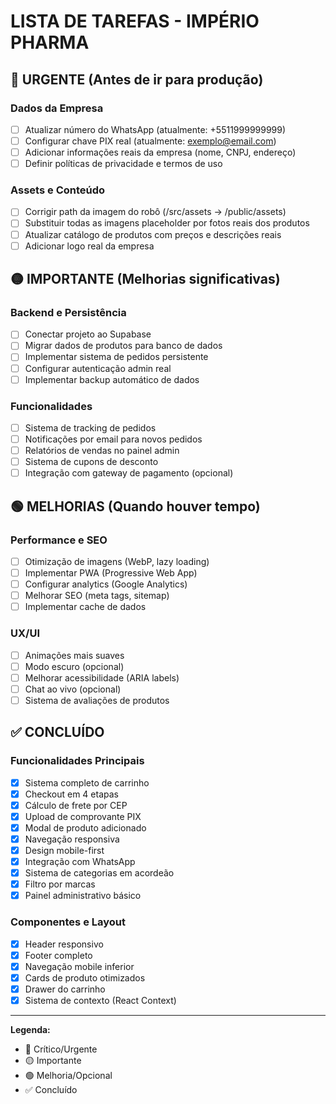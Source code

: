
# LISTA DE TAREFAS - IMPÉRIO PHARMA

## 🔴 URGENTE (Antes de ir para produção)

### Dados da Empresa
- [ ] Atualizar número do WhatsApp (atualmente: +5511999999999)
- [ ] Configurar chave PIX real (atualmente: exemplo@email.com)
- [ ] Adicionar informações reais da empresa (nome, CNPJ, endereço)
- [ ] Definir políticas de privacidade e termos de uso

### Assets e Conteúdo
- [ ] Corrigir path da imagem do robô (/src/assets → /public/assets)
- [ ] Substituir todas as imagens placeholder por fotos reais dos produtos
- [ ] Atualizar catálogo de produtos com preços e descrições reais
- [ ] Adicionar logo real da empresa

## 🟡 IMPORTANTE (Melhorias significativas)

### Backend e Persistência
- [ ] Conectar projeto ao Supabase
- [ ] Migrar dados de produtos para banco de dados
- [ ] Implementar sistema de pedidos persistente
- [ ] Configurar autenticação admin real
- [ ] Implementar backup automático de dados

### Funcionalidades
- [ ] Sistema de tracking de pedidos
- [ ] Notificações por email para novos pedidos
- [ ] Relatórios de vendas no painel admin
- [ ] Sistema de cupons de desconto
- [ ] Integração com gateway de pagamento (opcional)

## 🟢 MELHORIAS (Quando houver tempo)

### Performance e SEO
- [ ] Otimização de imagens (WebP, lazy loading)
- [ ] Implementar PWA (Progressive Web App)
- [ ] Configurar analytics (Google Analytics)
- [ ] Melhorar SEO (meta tags, sitemap)
- [ ] Implementar cache de dados

### UX/UI
- [ ] Animações mais suaves
- [ ] Modo escuro (opcional)
- [ ] Melhorar acessibilidade (ARIA labels)
- [ ] Chat ao vivo (opcional)
- [ ] Sistema de avaliações de produtos

## ✅ CONCLUÍDO

### Funcionalidades Principais
- [x] Sistema completo de carrinho
- [x] Checkout em 4 etapas
- [x] Cálculo de frete por CEP
- [x] Upload de comprovante PIX
- [x] Modal de produto adicionado
- [x] Navegação responsiva
- [x] Design mobile-first
- [x] Integração com WhatsApp
- [x] Sistema de categorias em acordeão
- [x] Filtro por marcas
- [x] Painel administrativo básico

### Componentes e Layout
- [x] Header responsivo
- [x] Footer completo
- [x] Navegação mobile inferior
- [x] Cards de produto otimizados
- [x] Drawer do carrinho
- [x] Sistema de contexto (React Context)

---

**Legenda:**
- 🔴 Crítico/Urgente
- 🟡 Importante
- 🟢 Melhoria/Opcional
- ✅ Concluído
